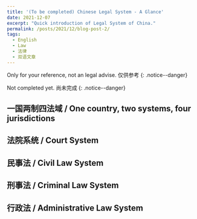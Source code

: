 ```yaml
---
title: '(To be completed) Chinese Legal System - A Glance'
date: 2021-12-07
excerpt: "Quick introduction of Legal System of China."
permalink: /posts/2021/12/blog-post-2/
tags:
  - English
  - Law
  - 法律
  - 双语文章
---
```


Only for your reference, not an legal advise. 仅供参考
{: .notice--danger}

Not completed yet. 尚未完成
{: .notice--danger}

## 一国两制四法域 / One country, two systems, four jurisdictions

## 法院系统 / Court System

## 民事法 /  Civil Law System

## 刑事法 / Criminal Law System

## 行政法 / Administrative Law System
